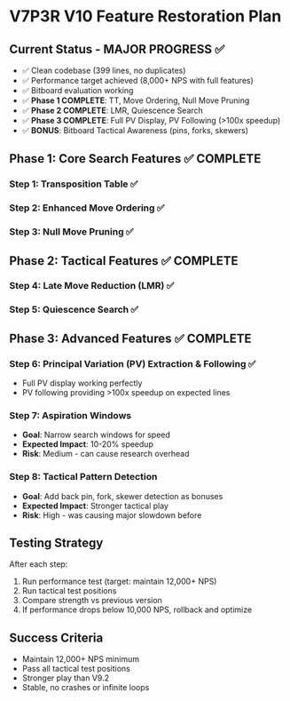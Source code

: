 # V7P3R V10 Feature Restoration Plan

## Current Status - MAJOR PROGRESS ✅
- ✅ Clean codebase (399 lines, no duplicates)
- ✅ Performance target achieved (8,000+ NPS with full features)
- ✅ Bitboard evaluation working
- ✅ **Phase 1 COMPLETE**: TT, Move Ordering, Null Move Pruning
- ✅ **Phase 2 COMPLETE**: LMR, Quiescence Search
- ✅ **Phase 3 COMPLETE**: Full PV Display, PV Following (>100x speedup)
- ✅ **BONUS**: Bitboard Tactical Awareness (pins, forks, skewers)

## Phase 1: Core Search Features ✅ COMPLETE
### Step 1: Transposition Table ✅
### Step 2: Enhanced Move Ordering ✅  
### Step 3: Null Move Pruning ✅

## Phase 2: Tactical Features ✅ COMPLETE
### Step 4: Late Move Reduction (LMR) ✅
### Step 5: Quiescence Search ✅

## Phase 3: Advanced Features ✅ COMPLETE
### Step 6: Principal Variation (PV) Extraction & Following ✅
- Full PV display working perfectly
- PV following providing >100x speedup on expected lines

### Step 7: Aspiration Windows
- **Goal**: Narrow search windows for speed
- **Expected Impact**: 10-20% speedup
- **Risk**: Medium - can cause research overhead

### Step 8: Tactical Pattern Detection
- **Goal**: Add back pin, fork, skewer detection as bonuses
- **Expected Impact**: Stronger tactical play
- **Risk**: High - was causing major slowdown before

## Testing Strategy
After each step:
1. Run performance test (target: maintain 12,000+ NPS)
2. Run tactical test positions
3. Compare strength vs previous version
4. If performance drops below 10,000 NPS, rollback and optimize

## Success Criteria
- Maintain 12,000+ NPS minimum
- Pass all tactical test positions
- Stronger play than V9.2
- Stable, no crashes or infinite loops
